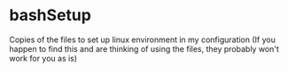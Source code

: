 # bashSetup
Copies of the files to set up linux environment in my configuration
(If you happen to find this and are thinking of using the files, they probably won't work for you 
as is)
